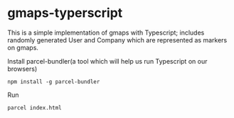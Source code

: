 # gmaps-typerscript
This is a simple implementation of gmaps with Typescript; includes randomly generated User and Company which are represented as markers on gmaps.

Install parcel-bundler(a tool which will help us run Typescript on our browsers)
```
npm install -g parcel-bundler
```

Run
```
parcel index.html
```
